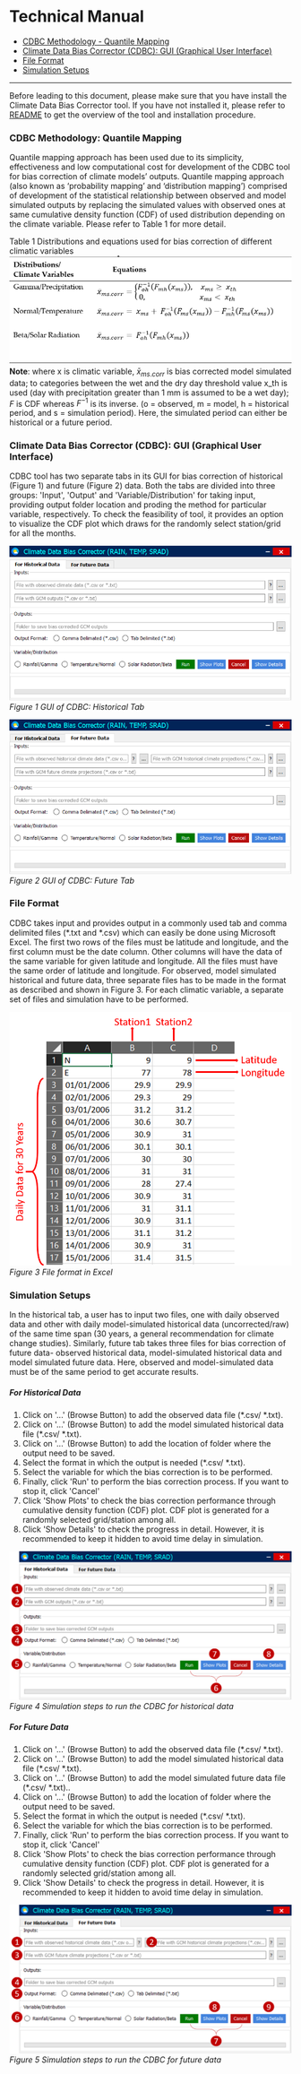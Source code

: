 # Technical Manual
- [CDBC Methodology - Quantile Mapping](#CDBC-Methodology-Quantile-Mapping)
- [Climate Data Bias Corrector (CDBC): GUI (Graphical User Interface)](#Climate-Data-Bias-Corrector-CDBC-GUI-Graphical-User-Interface)
- [File Format](#File-Format)
- [Simulation Setups](#Simulation-Setups)
---

Before leading to this document, please make sure that you have install the Climate Data Bias Corrector tool. If you have not installed it, please refer to [README](README.md) to get the overview of the tool and installation procedure.

### CDBC Methodology: Quantile Mapping
Quantile mapping approach has been used due to its simplicity, effectiveness and low computational cost for development of the CDBC tool for bias correction of climate models’ outputs. Quantile mapping approach (also known as ‘probability mapping’ and ‘distribution mapping’) comprised of development of the statistical relationship between observed and model simulated outputs by replacing the simulated values with observed ones at same cumulative density function (CDF) of used distribution depending on the climate variable. Please refer to Table 1 for more detail.

Table 1 Distributions and equations used for bias correction of different climatic variables
![Picture12](Screenshots/Picture12.png)
**Note**: where x is climatic variable, $\bar{x}_{ms.corr}$ is bias corrected model simulated data; to categories between the wet and the dry day threshold value x_th is used (day with precipitation greater than 1 mm is assumed to be a wet day); $F$ is CDF whereas $F^{-1}$ is its inverse. (o = observed, m = model, h = historical period, and s = simulation period). Here, the simulated period can either be historical or a future period.

### Climate Data Bias Corrector (CDBC): GUI (Graphical User Interface)
CDBC tool has two separate tabs in its GUI for bias correction of historical (Figure 1) and future (Figure 2) data. Both the tabs are divided into three groups: 'Input', 'Output' and 'Variable/Distribution' for taking input, providing output folder location and proding the method for particular variable, respectively. To check the feasibility of tool, it provides an option to visualize the CDF plot which draws for the randomly select station/grid for all the months.

![Picture7](Screenshots/Picture7.png)  
*Figure 1 GUI of CDBC: Historical Tab*

![Picture8](Screenshots/Picture8.png)  
*Figure 2 GUI of CDBC: Future Tab*

### File Format
CDBC takes input and provides output in a commonly used tab and comma delimited files (*.txt and *.csv) which can easily be done using Microsoft Excel. The first two rows of the files must be latitude and longitude, and the first column must be the date column. Other columns will have the data of the same variable for given latitude and longitude. All the files must have the same order of latitude and longitude. For observed, model simulated historical and future data, three separate files has to be made in the format as described and shown in Figure 3. For each climatic variable, a separate set of files and simulation have to be performed. 

![Picture9](Screenshots/Picture9.png)  
*Figure 3 File format in Excel*

### Simulation Setups
 In the historical tab, a user has to input two files, one with daily observed data and other with daily model-simulated historical data (uncorrected/raw) of the same time span (30 years, a general recommendation for climate change studies). Similarly, future tab takes three files for bias correction of future data- observed historical data, model-simulated historical data and model simulated future data. Here, observed and model-simulated data must be of the same period to get accurate results.

##### For Historical Data
1. Click on '...' (Browse Button) to add the observed data file (*.csv/ *.txt).
2. Click on '...' (Browse Button) to add the model simulated historical data file (*.csv/ *.txt).
3. Click on '...' (Browse Button) to add the location of folder where the output need to be saved.
4. Select the format in which the output is needed (*.csv/ *.txt).
5. Select the variable for which the bias correction is to be performed.
6. Finally, click 'Run' to perform the bias correction process. If you want to stop it, click 'Cancel'
7. Click 'Show Plots' to check the bias correction performance through cumulative density function (CDF) plot. CDF plot is generated for a randomly selected grid/station among all.
8. Click 'Show Details' to check the progress in detail. However, it is recommended to keep it hidden to avoid time delay in simulation.

![Picture10](Screenshots/Picture10.png)  
*Figure 4 Simulation steps to run the CDBC for historical data*

##### For Future Data
1. Click on '...' (Browse Button) to add the observed data file (*.csv/ *.txt).
2. Click on '...' (Browse Button) to add the model simulated historical data file (*.csv/ *.txt).
3. Click on '...' (Browse Button) to add the model simulated future data file (*.csv/ *.txt)..
4. Click on '...' (Browse Button) to add the location of folder where the output need to be saved.
5. Select the format in which the output is needed (*.csv/ *.txt).
6. Select the variable for which the bias correction is to be performed.
7. Finally, click 'Run' to perform the bias correction process. If you want to stop it, click 'Cancel'
8. Click 'Show Plots' to check the bias correction performance through cumulative density function (CDF) plot. CDF plot is generated for a randomly selected grid/station among all.
9. Click 'Show Details' to check the progress in detail. However, it is recommended to keep it hidden to avoid time delay in simulation.

![Picture11](Screenshots/Picture11.png)  
*Figure 5 Simulation steps to run the CDBC for future data*
